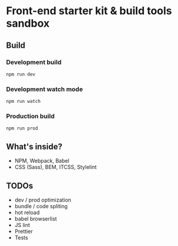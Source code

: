 # Front-end starter kit & build tools sandbox

## Build
### Development build
```npm run dev```

### Development watch mode
```npm run watch```

### Production build
```npm run prod```

## What's inside?
* NPM, Webpack, Babel
* CSS (Sass), BEM, ITCSS, Stylelint

## TODOs
* dev / prod optimization
* bundle / code spliting
* hot reload
* babel browserlist
* JS lint
* Prettier
* Tests
